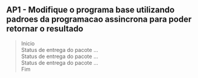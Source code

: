 ## AP1 - Modifique o programa base utilizando padroes da programacao assincrona para poder retornar o resultado

> Inicio  
> Status de entrega do pacote ...  
> Status de entrega do pacote ...  
> Status de entrega do pacote ...  
> Fim  

